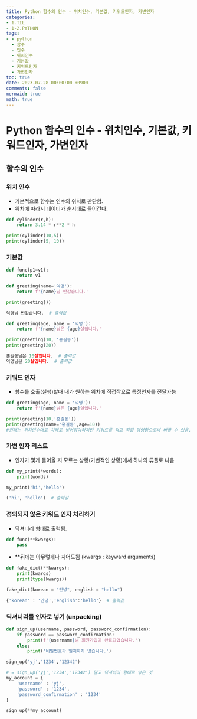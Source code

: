 ```yaml
---
title: Python 함수의 인수 - 위치인수, 기본값, 키워드인자, 가변인자
categories:
- 1.TIL
- 1-2.PYTHON
tags:
- - python
  - 함수
  - 인수
  - 위치인수
  - 기본값
  - 키워드인자
  - 가변인자
toc: true
date: 2023-07-28 00:00:00 +0900
comments: false
mermaid: true
math: true
---
```

# Python 함수의 인수 - 위치인수, 기본값, 키워드인자, 가변인자

## 함수의 인수
### 위치 인수
- 기본적으로 함수는 인수의 위치로 판단함.
- 위치에 따라서 데이터가 순서대로 들어간다.

```python
def cylinder(r,h):
    return 3.14 * r**2 * h

print(cylinder(10,5))
print(cylinder(5, 10))
```

### 기본값
```python
def func(p1=v1):
    return v1
```

```python
def greeting(name='익명'):
    return f'{name}님 반갑습니다.'

print(greeting())

익명님 반갑습니다.  # 출력값
```
```python
def greeting(age, name = '익명'):
    return f'{name}님은 {age}살입니다.'

print(greeting(10, '홍길동'))
print(greeting(20))

홍길동님은 10살입니다.  # 출력값
익명님은 20살입니다.  # 출력값
```
### 키워드 인자
- 함수를 호출(실행)할때 내가 원하는 위치에 직접작으로 특정인자를 전달가능

```python
def greeting(age, name = '익명'):
    return f'{name}님은 {age}살입니다.'

print(greeting(10,'홍길동'))
print(greeting(name='홍길동',age=10)) 
#원래는 위치인수대로 차례로 넣어줘야하지만 키워드를 적고 직접 명령함으로써 바꿀 수 있음.
```
### 가변 인자 리스트
- 인자가 몇개 들어올 지 모르는 상황(가변적인 상황)에서 하나의 튜플로 나옴

```python
def my_print(*words):
    print(words)  

my_print('hi','hello')

('hi', 'hello')  # 출력값
```

### 정의되지 않은 키워드 인자 처리하기
- 딕셔너리 형태로 출력됨.
```python
def func(**kwargs):
    pass
```

- **뒤에는 아무렇게나 지어도됨 (kwargs : keyward arguments)
```python
def fake_dict(**kwargs):   
    print(kwargs)
    print(type(kwargs))

fake_dict(korean = "안녕", english = "hello")

{'korean' : '안녕','english':'hello'}  # 출력값
```

### 딕셔너리를 인자로 넣기 (unpacking)
```python
def sign_up(username, password, password_confirmation):
    if password == password_confirmation:
        print(f'{username}님 회원가입이 완료되었습니다.')
    else:
        print('비밀번호가 일치하지 않습니다.')

sign_up('yj','1234','12342') 
```

```python
# = sign_up('yj','1234','12342') 말고 딕셔너리 형태로 넣은 것
my_account = {
    'username' : 'yj',
    'password' : '1234',
    'password_confirmation' : '1234'   
}

sign_up(**my_account)
```
